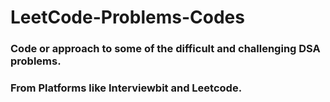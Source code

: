 # LeetCode-Problems-Codes
### Code or approach to some of the difficult and challenging DSA problems. 
### From Platforms like Interviewbit and Leetcode.
